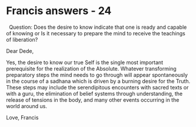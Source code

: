 # Francis answers - 24



&nbsp;
Question: Does the desire to know indicate that one is ready and capable of knowing or Is it necessary to prepare the mind to receive the teachings of liberation?
 





  







Dear Dede,





  







Yes, the desire to know our true Self is the single most important prerequisite for the realization of the Absolute. Whatever transforming preparatory steps the mind needs to go through will appear spontaneously in the course of a sadhana which is driven by a burning desire for the Truth. These steps may include the serendipitous encounters with sacred texts or with a guru, the elimination of belief systems through understanding, the release of tensions in the body, and many other events occurring in the world around us.





  







Love, Francis






